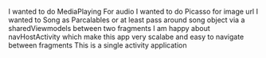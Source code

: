 I wanted to do MediaPlaying For audio
I wanted to do Picasso for image url
I wanted to Song as Parcalables or at least pass around song object via a sharedViewmodels between two fragments
I am happy about navHostActivity which make this app very scalabe and easy to navigate between fragments
This is a single activity application